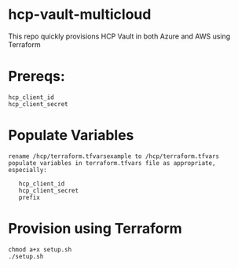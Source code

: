 # hcp-vault-multicloud
This repo quickly provisions HCP Vault in both Azure and AWS using Terraform

# Prereqs:
```
hcp_client_id
hcp_client_secret
```

# Populate Variables
  ```
  rename /hcp/terraform.tfvarsexample to /hcp/terraform.tfvars
  populate variables in terraform.tfvars file as appropriate, especially:

     hcp_client_id
     hcp_client_secret
     prefix
  ```

# Provision using Terraform

```
chmod a+x setup.sh
./setup.sh
```
